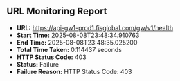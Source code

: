 ## URL Monitoring Report

- **URL:** https://api-gw1-prod1.fisglobal.com/gw/v1/health
- **Start Time:** 2025-08-08T23:48:34.910763
- **End Time:** 2025-08-08T23:48:35.025200
- **Total Time Taken:** 0.114437 seconds
- **HTTP Status Code:** 403
- **Status:** Failure
- **Failure Reason:** HTTP Status Code: 403
